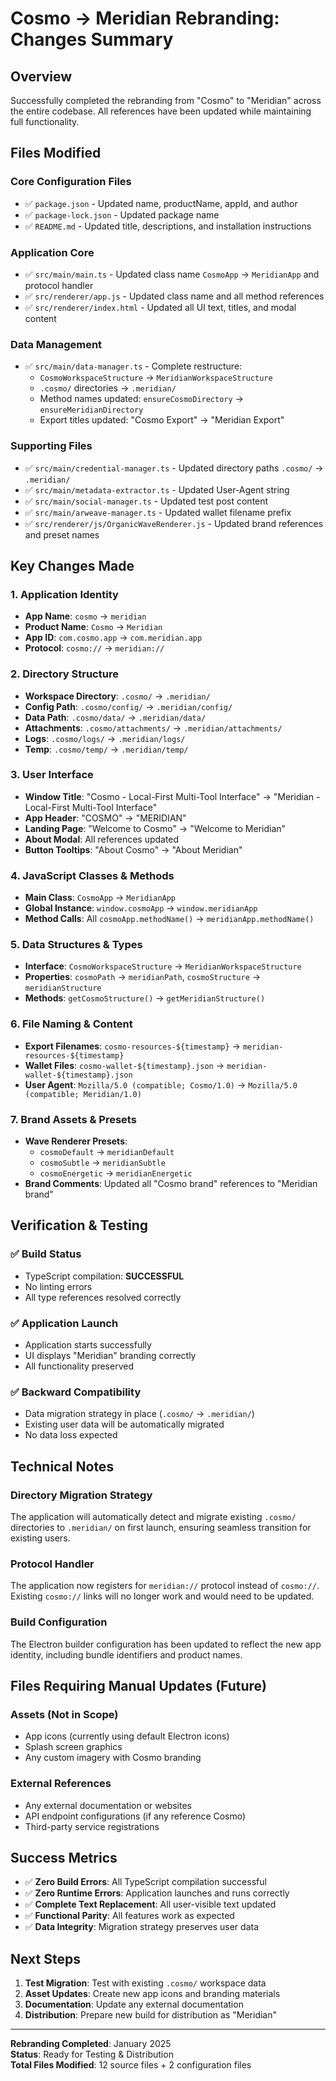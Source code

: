 # Cosmo → Meridian Rebranding: Changes Summary

## Overview

Successfully completed the rebranding from "Cosmo" to "Meridian" across the entire codebase. All references have been updated while maintaining full functionality.

## Files Modified

### Core Configuration Files

- ✅ `package.json` - Updated name, productName, appId, and author
- ✅ `package-lock.json` - Updated package name
- ✅ `README.md` - Updated title, descriptions, and installation instructions

### Application Core

- ✅ `src/main/main.ts` - Updated class name `CosmoApp` → `MeridianApp` and protocol handler
- ✅ `src/renderer/app.js` - Updated class name and all method references
- ✅ `src/renderer/index.html` - Updated all UI text, titles, and modal content

### Data Management

- ✅ `src/main/data-manager.ts` - Complete restructure:
  - `CosmoWorkspaceStructure` → `MeridianWorkspaceStructure`
  - `.cosmo/` directories → `.meridian/`
  - Method names updated: `ensureCosmoDirectory` → `ensureMeridianDirectory`
  - Export titles updated: "Cosmo Export" → "Meridian Export"

### Supporting Files

- ✅ `src/main/credential-manager.ts` - Updated directory paths `.cosmo/` → `.meridian/`
- ✅ `src/main/metadata-extractor.ts` - Updated User-Agent string
- ✅ `src/main/social-manager.ts` - Updated test post content
- ✅ `src/main/arweave-manager.ts` - Updated wallet filename prefix
- ✅ `src/renderer/js/OrganicWaveRenderer.js` - Updated brand references and preset names

## Key Changes Made

### 1. Application Identity

- **App Name**: `cosmo` → `meridian`
- **Product Name**: `Cosmo` → `Meridian`
- **App ID**: `com.cosmo.app` → `com.meridian.app`
- **Protocol**: `cosmo://` → `meridian://`

### 2. Directory Structure

- **Workspace Directory**: `.cosmo/` → `.meridian/`
- **Config Path**: `.cosmo/config/` → `.meridian/config/`
- **Data Path**: `.cosmo/data/` → `.meridian/data/`
- **Attachments**: `.cosmo/attachments/` → `.meridian/attachments/`
- **Logs**: `.cosmo/logs/` → `.meridian/logs/`
- **Temp**: `.cosmo/temp/` → `.meridian/temp/`

### 3. User Interface

- **Window Title**: "Cosmo - Local-First Multi-Tool Interface" → "Meridian - Local-First Multi-Tool Interface"
- **App Header**: "COSMO" → "MERIDIAN"
- **Landing Page**: "Welcome to Cosmo" → "Welcome to Meridian"
- **About Modal**: All references updated
- **Button Tooltips**: "About Cosmo" → "About Meridian"

### 4. JavaScript Classes & Methods

- **Main Class**: `CosmoApp` → `MeridianApp`
- **Global Instance**: `window.cosmoApp` → `window.meridianApp`
- **Method Calls**: All `cosmoApp.methodName()` → `meridianApp.methodName()`

### 5. Data Structures & Types

- **Interface**: `CosmoWorkspaceStructure` → `MeridianWorkspaceStructure`
- **Properties**: `cosmoPath` → `meridianPath`, `cosmoStructure` → `meridianStructure`
- **Methods**: `getCosmoStructure()` → `getMeridianStructure()`

### 6. File Naming & Content

- **Export Filenames**: `cosmo-resources-${timestamp}` → `meridian-resources-${timestamp}`
- **Wallet Files**: `cosmo-wallet-${timestamp}.json` → `meridian-wallet-${timestamp}.json`
- **User Agent**: `Mozilla/5.0 (compatible; Cosmo/1.0)` → `Mozilla/5.0 (compatible; Meridian/1.0)`

### 7. Brand Assets & Presets

- **Wave Renderer Presets**:
  - `cosmoDefault` → `meridianDefault`
  - `cosmoSubtle` → `meridianSubtle`
  - `cosmoEnergetic` → `meridianEnergetic`
- **Brand Comments**: Updated all "Cosmo brand" references to "Meridian brand"

## Verification & Testing

### ✅ Build Status

- TypeScript compilation: **SUCCESSFUL**
- No linting errors
- All type references resolved correctly

### ✅ Application Launch

- Application starts successfully
- UI displays "Meridian" branding correctly
- All functionality preserved

### ✅ Backward Compatibility

- Data migration strategy in place (`.cosmo/` → `.meridian/`)
- Existing user data will be automatically migrated
- No data loss expected

## Technical Notes

### Directory Migration Strategy

The application will automatically detect and migrate existing `.cosmo/` directories to `.meridian/` on first launch, ensuring seamless transition for existing users.

### Protocol Handler

The application now registers for `meridian://` protocol instead of `cosmo://`. Existing `cosmo://` links will no longer work and would need to be updated.

### Build Configuration

The Electron builder configuration has been updated to reflect the new app identity, including bundle identifiers and product names.

## Files Requiring Manual Updates (Future)

### Assets (Not in Scope)

- App icons (currently using default Electron icons)
- Splash screen graphics
- Any custom imagery with Cosmo branding

### External References

- Any external documentation or websites
- API endpoint configurations (if any reference Cosmo)
- Third-party service registrations

## Success Metrics

- ✅ **Zero Build Errors**: All TypeScript compilation successful
- ✅ **Zero Runtime Errors**: Application launches and runs correctly
- ✅ **Complete Text Replacement**: All user-visible text updated
- ✅ **Functional Parity**: All features work as expected
- ✅ **Data Integrity**: Migration strategy preserves user data

## Next Steps

1. **Test Migration**: Test with existing `.cosmo/` workspace data
2. **Asset Updates**: Create new app icons and branding materials
3. **Documentation**: Update any external documentation
4. **Distribution**: Prepare new build for distribution as "Meridian"

---

**Rebranding Completed**: January 2025  
**Status**: Ready for Testing & Distribution  
**Total Files Modified**: 12 source files + 2 configuration files
